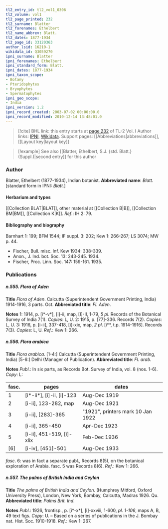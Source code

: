 ```yaml
---
tl2_entry_id: tl2_vol1_0306
tl2_volume: vol1
tl2_page_printed: 232
tl2_surname: Blatter
tl2_forenames: Ethelbert
tl2_name_abbrev: Blatt.
tl2_dates: 1877-1934
tl2_page_id: 33120363
author_lsid: 16210-1
wikidata_id: Q3059270
ipni_surname: Blatter
ipni_forenames: Ethelbert
ipni_standard_form: Blatt.
ipni_dates: 1877-1934
ipni_taxon_scope: 
- Botany
- Pteridophytes
- Bryophytes
- Spermatophytes
ipni_geo_scope: 
- India
ipni_version: 1.2
ipni_record_created: 2003-07-02 00:00:00.0
ipni_record_modified: 2010-12-14 13:48:01.0
---
```


> [!cite] BHL link: this entry starts at [page 232](https://www.biodiversitylibrary.org/page/33120363) of TL-2 Vol. I
> Author links: [IPNI](https://www.ipni.org/a/16210-1), [Wikidata](https://www.wikidata.org/wiki/Q3059270). Support pages: [[Abbreviations|abbreviations]], [[Layout key|layout key]]

> [!example] See also [[Blatter, Ethelbert, S.J. {std. Blatt.} (Suppl.)|second entry]] for this author

### Author

Blatter, Ethelbert (1877-1934), Indian botanist. 
**Abbreviated name**: *Blatt.* \[standard form in IPNI: *Blatt.*\]

#### Herbarium and types

[[Collection BLAT|BLAT]], other material at [[Collection B|B]], [[Collection BM|BM]], [[Collection K|K]].
*Ref*.: IH 2: 79.

#### Bibliography and biography

Barnhart 1: 199; BFM 1544; IF suppl. 3: 202; Kew 1: 266-267; LS 3074; MW p. 44.
- Fischer, Bull. misc. Inf. Kew 1934: 338-339.
- Anon., J. Ind. bot. Soc. 13: 243-245. 1934.
- Fischer, Proc. Linn. Soc. 147: 159-161. 1935.

### Publications

##### n.555. Flora of Aden

**Title**
*Flora of Aden*. Calcutta (Superintendent Government Printing, India) 1914-1916, 3 parts. Oct.
**Abbreviated title**: *Fl. Aden*.

**Notes**
1: 1914, p. \[i\*-v\*\], \[i\]-ii, map, \[I\]-II, 1-79, *5 pl*. Records of the Botanical Survey of India 7(1). *Copies*: L, U.
2: 1915, p. \[77\]-336. Records 7(2). *Copies*: L, U.
3: 1916, p. \[i-ii\], 337-418, \[i\]-xix, map, *2 pl*. \[i\*\*, t.p. 1914-1916\]. Records 7(3). *Copies*: L, U.
*Ref*.: Kew 1: 266.

##### n.556. Flora arabica

**Title**
*Flora arabica*. \[1-4:\] Calcutta (Superintendent Government Printing, India) \[5-6:\] Delhi (Manager of Publication).
**Abbreviated title**: *Fl. arab.*

**Notes**
*Publ*.: In six parts, as Records Bot. Survey of India, vol. 8 (nos. 1-6). *Copy*: L:

|fasc.	|pages	|dates|
|---	|---	|---	|
|1	|\[i\*-ii\*\], \[i\]-ii, \[i\]-123	|Aug-Dec 1919|
|2	|\[i-ii\], 123-282, map	|Aug-Dec 1921|
|3	|\[i-ii\], \[283\]-365	|"1921", printers mark 10 Jan 1922|
|4	|\[i-ii\], 365-450	|Apr-Dec 1923|
|5	|\[i-ii\], 451-519, \[i\]-xlix	|Feb-Dec 1936|
|\[6\]	|\[i-iv\], \[451\]-501	|Aug-Dec 1933|

*fasc*. 6: was in fact a separate publ., Records 8(5), on the botanical exploration of Arabia. fasc. 5 was Records 8(6).
*Ref*.: Kew 1: 266.

##### n.557. The palms of British India and Ceylon

**Title**
*The palms of British India and Ceylon*. (Humphrey Mitford, Oxford University Press), London, New York, Bombay, Calcutta, Madras 1926. Qu.
**Abbreviated title**: *Palms Brit. Ind.*

**Notes**
*Publ*.: 1926, frontisp., p. \[i\*-x\*\], \[i\]-xxviii, 1-600, *pl. 1-106*, maps A, B, 49 text figs.
*Copy*: U. – Based on a series of publications in the J. Bombay nat. Hist. Soc. 1910-1918.
*Ref*.: Kew 1: 267.

